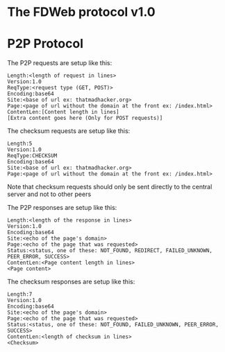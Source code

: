 # The FDWeb protocol v1.0

# P2P Protocol

The P2P requests are setup like this:

```
Length:<length of request in lines>
Version:1.0
ReqType:<request type (GET, POST)>
Encoding:base64
Site:<base of url ex: thatmadhacker.org>
Page:<page of url without the domain at the front ex: /index.html>
ContentLen:[Content length in lines]
[Extra content goes here (Only for POST requests)]
```

The checksum requests are setup like this:

```
Length:5
Version:1.0
ReqType:CHECKSUM
Encoding:base64
Site:<base of url ex: thatmadhacker.org>
Page:<page of url without the domain at the front ex: /index.html>
```
Note that checksum requests should only be sent directly to the central server and not to other peers

The P2P responses are setup like this:

```
Length:<length of the response in lines>
Version:1.0
Encoding:base64
Site:<echo of the page's domain>
Page:<echo of the page that was requested>
Status:<status, one of these: NOT_FOUND, REDIRECT, FAILED_UNKNOWN, PEER_ERROR, SUCCESS>
ContentLen:<Page content length in lines>
<Page content>
```

The checksum responses are setup like this:

```
Length:7
Version:1.0
Encoding:base64
Site:<echo of the page's domain>
Page:<echo of the page that was requested>
Status:<status, one of these: NOT_FOUND, FAILED_UNKNOWN, PEER_ERROR, SUCCESS>
ContentLen:<length of checksum in lines>
<Checksum>
```